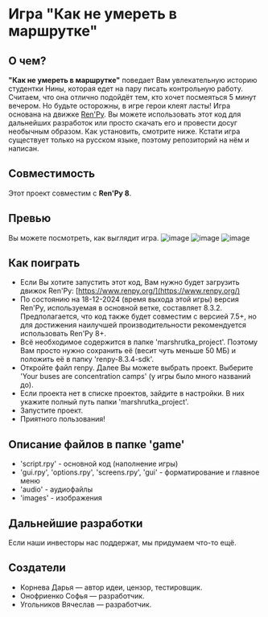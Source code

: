 # Игра "Как не умереть в маршрутке" 

## О чем?

**"Как не умереть в маршрутке"** поведает Вам увлекательную историю студентки Нины, которая едет на пару писать контрольную работу. Считаем, что она отлично подойдёт тем, кто хочет посмеяться 5 минут вечером. Но будьте осторожны, в игре герои клеят ласты! 
Игра основана на движке [Ren'Py](http://renpy.org/). Вы можете использовать этот код для дальнейших разработок или просто скачать его и провести досуг необычным образом. Как установить, смотрите ниже.
Кстати игра существует только на русском языке, поэтому репозиторий на нём и написан.

## Совместимость
Этот проект совместим с **Ren'Py 8**.

## Превью
Вы можете посмотреть, как выглядит игра.
![image](https://github.com/user-attachments/assets/c6f6b1a9-e8a3-4300-8b1d-e96f1270c5df)
![image](https://github.com/user-attachments/assets/bf90826f-a1d5-4782-b6bc-d0c8e4c712f5)
![image](https://github.com/user-attachments/assets/1f789b99-cec5-4024-b0be-46ee0aa03434)

## Как поиграть
* Если Вы хотите запустить этот код, Вам нужно будет загрузить движок Ren'Py: [https://www.renpy.org/](https://www.renpy.org/)
* По состоянию на 18-12-2024 (время выхода этой игры) версия Ren'Py, используемая в основной ветке, составляет 8.3.2. Предполагается, что код также будет совместим с версией 7.5+, но для достижения наилучшей производительности рекомендуется использовать Ren'Py 8+.
* Всё необходимое содержится в папке 'marshrutka_project'. Поэтому Вам просто нужно сохранить её (весит чуть меньше 50 МБ) и положить её в папку 'renpy-8.3.4-sdk'.
* Откройте файл renpy. Далее Вы можете выбрать проект. Выберите 'Your buses are concentration camps' (у игры было много названий до).
* Если проекта нет в списке проектов, зайдите в настройки. В них укажите полный путь папки 'marshrutka_project'.
* Запустите проект.
* Приятного пользования!

## Описание файлов в папке 'game'
* 'script.rpy' - основной код (наполнение игры)
* 'gui.rpy', 'options.rpy', 'screens.rpy', 'gui' - форматирование и главное меню
* 'audio' - аудиофайлы
* 'images' - изображения

## Дальнейшие разработки
Если наши инвесторы нас поддержат, мы придумаем что-то ещё.

## Создатели
* Корнева Дарья — автор идеи, цензор, тестировщик.
* Онофриенко Софья — разработчик.
* Угольников Вячеслав — разработчик.
